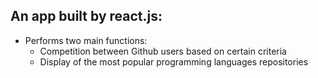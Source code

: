 <h2>An app built by react.js:</h2>

- Performs two main functions:
  - Competition between Github users based on certain criteria
  - Display of the most popular programming languages repositories
